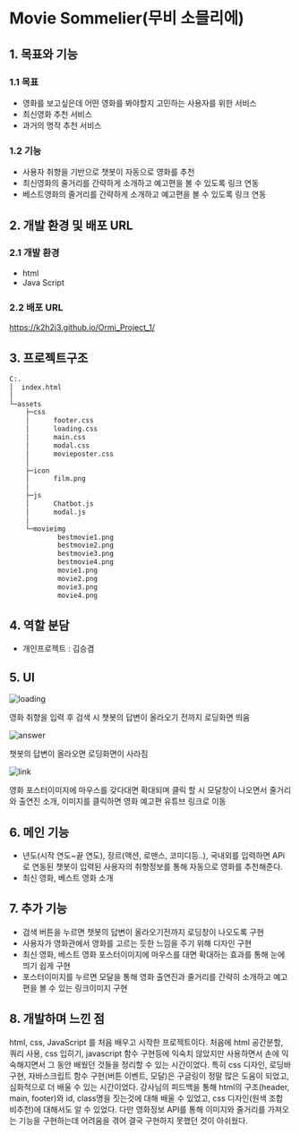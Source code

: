 # Movie Sommelier(무비 소믈리에)

## 1. 목표와 기능

### 1.1 목표
- 영화를 보고싶은데 어떤 영화를 봐야할지 고민하는 사용자를 위한 서비스
- 최신영화 추천 서비스
- 과거의 명작 추천 서비스
### 1.2 기능
- 사용자 취향을 기반으로 챗봇이 자동으로 영화를 추천
- 최신영화의 줄거리를 간략하게 소개하고 예고편을 볼 수 있도록 링크 연동
- 베스트영화의 줄거리를 간략하게 소개하고 예고편을 볼 수 있도록 링크 연동

## 2. 개발 환경 및 배포 URL
### 2.1 개발 환경
- html
- Java Script

### 2.2 배포 URL
https://k2h2j3.github.io/Ormi_Project_1/

## 3. 프로젝트구조

```bash
C:.
│  index.html
│  
└─assets
    ├─css
    │      footer.css
    │      loading.css
    │      main.css
    │      modal.css
    │      movieposter.css
    │      
    ├─icon
    │      film.png
    │      
    ├─js
    │      Chatbot.js
    │      modal.js
    │      
    └─movieimg
            bestmovie1.png
            bestmovie2.png
            bestmovie3.png
            bestmovie4.png
            movie1.png
            movie2.png
            movie3.png
            movie4.png
```
            
## 4. 역할 분담
- 개인프로젝트 : 김승겸

## 5. UI

![loading](https://github.com/k2h2j3/Ormi_Project_1/assets/74819625/194d8a13-0f76-4061-b12c-30328f21171d)

영화 취향을 입력 후 검색 시 챗봇의 답변이 올라오기 전까지 로딩화면 띄움


![answer](https://github.com/k2h2j3/Ormi_Project_1/assets/74819625/875e5d2f-c7b9-4e0a-8d54-6dd304ce4a02)

챗봇의 답변이 올라오면 로딩화면이 사라짐


![link](https://github.com/k2h2j3/Ormi_Project_1/assets/74819625/f6fc0452-78fd-4b54-9db8-4ff41896ce09)

영화 포스터이미지에 마우스를 갖다대면 확대되며 클릭 할 시 모달창이 나오면서 줄거리와 출연진 소개, 이미지를 클릭하면 영화 예고편 유튜브 링크로 이동




## 6. 메인 기능
- 년도(시작 연도~끝 연도), 장르(액션, 로맨스, 코미디등..), 국내외를 입력하면 APi로 연동된 챗봇이 입력된 사용자의 취향정보를 통해 자동으로 영화를 추천해준다.
- 최신 영화, 베스트 영화 소개

## 7. 추가 기능
- 검색 버튼을 누르면 챗봇의 답변이 올라오기전까지 로딩창이 나오도록 구현
- 사용자가 영화관에서 영화를 고르는 듯한 느낌을 주기 위해 디자인 구현
- 최신 영화, 베스트 영화 포스터이미지에 마우스를 대면 확대하는 효과를 통해 눈에 띄기 쉽게 구현
- 포스터이미지를 누르면 모달을 통해 영화 출연진과 줄거리를 간략히 소개하고 예고편을 볼 수 있는 링크이미지 구현

## 8. 개발하며 느낀 점
html, css, JavaScript 를 처음 배우고 시작한 프로젝트이다.
처음에 html 공간분할, 쿼리 사용, css 입히기, javascript 함수 구현등에 익숙치 않았지만 사용하면서 손에 익숙해지면서 그 동안 배웠던 것들을 정리할 수 있는 시간이었다.
특히 css 디자인, 로딩바 구현, 자바스크립트 함수 구현(버튼 이벤트, 모달)은 구글링이 정말 많은 도움이 되었고, 심화적으로 더 배울 수 있는 시간이었다.
강사님의 피드백을 통해 html의 구조(header, main, footer)와 id, class명을 짓는것에 대해 배울 수 있었고, css 디자인(원색 조합 비추천)에 대해서도 알 수 있었다.
다만 영화정보 API를 통해 이미지와 줄거리를 가져오는 기능을 구현하는데 어려움을 겪어 결국 구현하지 못했던 것이 아쉬웠다.
